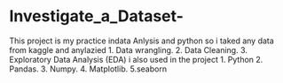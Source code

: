 # Investigate_a_Dataset-
This project is my practice indata Anlysis and python so i taked any data from kaggle and anylazied 1. Data wrangling. 2. Data Cleaning. 3. Exploratory Data Analysis (EDA) i also used in the project 1. Python 2. Pandas. 3. Numpy. 4. Matplotlib. 5.seaborn
